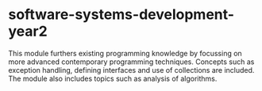 # software-systems-development-year2
This module furthers existing programming knowledge by focussing on more advanced contemporary programming techniques. Concepts such as exception handling, defining interfaces and use of collections are included. The module also includes topics such as analysis of algorithms.
